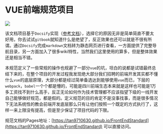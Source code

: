 # VUE前端规范项目

 <p align="left">
     <img src="https://img.shields.io/badge/docsify-10.0.2-green.svg" />
 </p>  


该文档项目基于`Docsify`实现（[参考文档](https://docsify.js.org/#/?id=docsify)），选择它的原因无非是简单简直不要太好用，你去试试`gitbook`就知道什么是绝望了，反正效果也还可以就是不很有所谓。通过`Docsify`完成`markdown`文档转为静态网页进行查看，一方面提供了完整导航目录，另一方面加入了很多wiki特性，当然我们这里使用的算多，但是整体效果还是相当不错。

本规范定义了一些常规的操作也规避了一部分`vue`的坑，坦白的说都是试错最终总结下来的，在整个项目的开发过程我发现绝大部分我们招聘的前端开发其实都不懂什么`vue`的底层原理，大部分都是经过简单备选达到能够使用`vue`而已，下层的`webpack`，`babel`一个个都是懵的，可能是四川前端生态本来就是这样也可能是1万多工资找不到什么高手，反正无论如何作为技术管理都不应该指望下级的一线开发自己能够做好规范，都是假的。定义规范的目的肯定不是没事找事，而是很多情况下无法系统性的教会前端开发底层那么只有让他们按照一个既定的方式执行了，这样一来上限没有提高，但是至少保证了项目代码的下限。

规范文档的Pages地址：[https://tan9710630.github.io/FrontEndStandard](https://tan9710630.github.io/FrontEndStandard) 可以直接访问。
